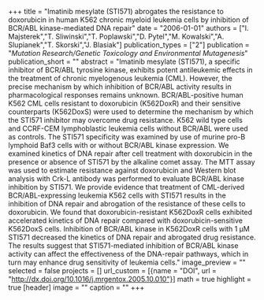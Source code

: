 +++
title = "Imatinib mesylate (STI571) abrogates the resistance to doxorubicin in human K562 chronic myeloid leukemia cells by inhibition of BCR/ABL kinase-mediated DNA repair"
date = "2006-01-01"
authors = ["I. Majsterek","T. Sliwinski","T. Poplawski","D. Pytel","M. Kowalski","A. Slupianek","T. Skorski","J. Blasiak"]
publication_types = ["2"]
publication = "_Mutation Research/Genetic Toxicology and Environmental Mutagenesis_"
publication_short = ""
abstract = "Imatinib mesylate (STI571), a specific inhibitor of BCR/ABL tyrosine kinase, exhibits potent antileukemic effects in the treatment of chronic myelogenous leukemia (CML). However, the precise mechanism by which inhibition of BCR/ABL activity results in pharmacological responses remains unknown. BCR/ABL-positive human K562 CML cells resistant to doxorubicin (K562DoxR) and their sensitive counterparts (K562DoxS) were used to determine the mechanism by which the STI571 inhibitor may overcome drug resistance. K562 wild type cells and CCRF-CEM lymphoblastic leukemia cells without BCR/ABL were used as controls. The STI571 specificity was examined by use of murine pro-B lymphoid Baf3 cells with or without BCR/ABL kinase expression. We examined kinetics of DNA repair after cell treatment with doxorubicin in the presence or absence of STI571 by the alkaline comet assay. The MTT assay was used to estimate resistance against doxorubicin and Western blot analysis with Crk-L antibody was performed to evaluate BCR/ABL kinase inhibition by STI571. We provide evidence that treatment of CML-derived BCR/ABL-expressing leukemia K562 cells with STI571 results in the inhibition of DNA repair and abrogation of the resistance of these cells to doxorubicin. We found that doxorubicin-resistant K562DoxR cells exhibited accelerated kinetics of DNA repair compared with doxorubicin-sensitive K562DoxS cells. Inhibition of BCR/ABL kinase in K562DoxR cells with 1 μM STI571 decreased the kinetics of DNA repair and abrogated drug resistance. The results suggest that STI571-mediated inhibition of BCR/ABL kinase activity can affect the effectiveness of the DNA-repair pathways, which in turn may enhance drug sensitivity of leukemia cells."
image_preview = ""
selected = false
projects = []
url_custom = [{name = "DOI", url = "http://dx.doi.org/10.1016/j.mrgentox.2005.10.010"}]
math = true
highlight = true
[header]
image = ""
caption = ""
+++

